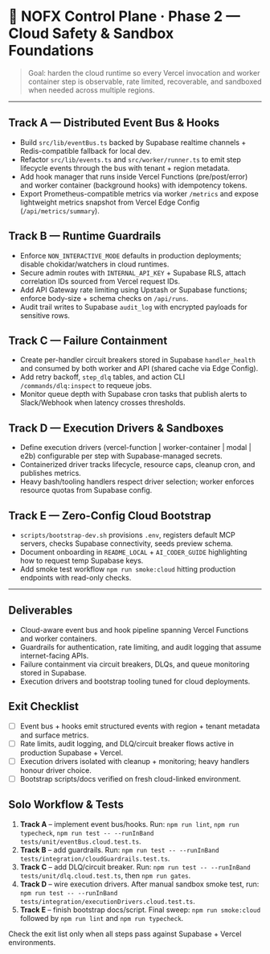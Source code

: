 # 🔐 NOFX Control Plane · Phase 2 — Cloud Safety & Sandbox Foundations

> Goal: harden the cloud runtime so every Vercel invocation and worker container step is observable, rate limited, recoverable, and sandboxed when needed across multiple regions.

---

## Track A — Distributed Event Bus & Hooks
- Build `src/lib/eventBus.ts` backed by Supabase realtime channels + Redis-compatible fallback for local dev.
- Refactor `src/lib/events.ts` and `src/worker/runner.ts` to emit step lifecycle events through the bus with tenant + region metadata.
- Add hook manager that runs inside Vercel Functions (pre/post/error) and worker container (background hooks) with idempotency tokens.
- Export Prometheus-compatible metrics via worker `/metrics` and expose lightweight metrics snapshot from Vercel Edge Config (`/api/metrics/summary`).

## Track B — Runtime Guardrails
- Enforce `NON_INTERACTIVE_MODE` defaults in production deployments; disable chokidar/watchers in cloud runtimes.
- Secure admin routes with `INTERNAL_API_KEY` + Supabase RLS, attach correlation IDs sourced from Vercel request IDs.
- Add API Gateway rate limiting using Upstash or Supabase functions; enforce body-size + schema checks on `/api/runs`.
- Audit trail writes to Supabase `audit_log` with encrypted payloads for sensitive rows.

## Track C — Failure Containment
- Create per-handler circuit breakers stored in Supabase `handler_health` and consumed by both worker and API (shared cache via Edge Config).
- Add retry backoff, `step_dlq` tables, and action CLI `/commands/dlq:inspect` to requeue jobs.
- Monitor queue depth with Supabase cron tasks that publish alerts to Slack/Webhook when latency crosses thresholds.

## Track D — Execution Drivers & Sandboxes
- Define execution drivers (vercel-function | worker-container | modal | e2b) configurable per step with Supabase-managed secrets.
- Containerized driver tracks lifecycle, resource caps, cleanup cron, and publishes metrics.
- Heavy bash/tooling handlers respect driver selection; worker enforces resource quotas from Supabase config.

## Track E — Zero-Config Cloud Bootstrap
- `scripts/bootstrap-dev.sh` provisions `.env`, registers default MCP servers, checks Supabase connectivity, seeds preview schema.
- Document onboarding in `README_LOCAL` + `AI_CODER_GUIDE` highlighting how to request temp Supabase keys.
- Add smoke test workflow `npm run smoke:cloud` hitting production endpoints with read-only checks.

---

## Deliverables
- Cloud-aware event bus and hook pipeline spanning Vercel Functions and worker containers.
- Guardrails for authentication, rate limiting, and audit logging that assume internet-facing APIs.
- Failure containment via circuit breakers, DLQs, and queue monitoring stored in Supabase.
- Execution drivers and bootstrap tooling tuned for cloud deployments.

## Exit Checklist
- [ ] Event bus + hooks emit structured events with region + tenant metadata and surface metrics.
- [ ] Rate limits, audit logging, and DLQ/circuit breaker flows active in production Supabase + Vercel.
- [ ] Execution drivers isolated with cleanup + monitoring; heavy handlers honour driver choice.
- [ ] Bootstrap scripts/docs verified on fresh cloud-linked environment.

## Solo Workflow & Tests
1. **Track A** – implement event bus/hooks. Run: `npm run lint`, `npm run typecheck`, `npm run test -- --runInBand tests/unit/eventBus.cloud.test.ts`.
2. **Track B** – add guardrails. Run: `npm run test -- --runInBand tests/integration/cloudGuardrails.test.ts`.
3. **Track C** – add DLQ/circuit breaker. Run: `npm run test -- --runInBand tests/unit/dlq.cloud.test.ts`, then `npm run gates`.
4. **Track D** – wire execution drivers. After manual sandbox smoke test, run: `npm run test -- --runInBand tests/integration/executionDrivers.cloud.test.ts`.
5. **Track E** – finish bootstrap docs/script. Final sweep: `npm run smoke:cloud` followed by `npm run lint` and `npm run typecheck`.

Check the exit list only when all steps pass against Supabase + Vercel environments.
